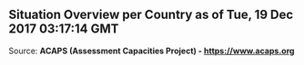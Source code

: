 ## Situation Overview per Country as of Tue, 19 Dec 2017 03:17:14 GMT

Source: **ACAPS (Assessment Capacities Project) - https://www.acaps.org**